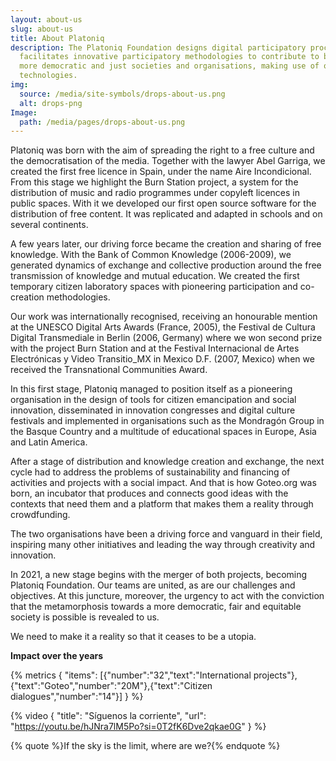 ```yaml
---
layout: about-us
slug: about-us
title: About Platoniq
description: The Platoniq Foundation designs digital participatory processes and
  facilitates innovative participatory methodologies to contribute to building
  more democratic and just societies and organisations, making use of open civic
  technologies.
img:
  source: /media/site-symbols/drops-about-us.png
  alt: drops-png
Image:
  path: /media/pages/drops-about-us.png
---
```

Platoniq was born with the aim of spreading the right to a free culture and the democratisation of the media. Together with the lawyer Abel Garriga, we created the first free licence in Spain, under the name Aire Incondicional. From this stage we highlight the Burn Station project, a system for the distribution of music and radio programmes under copyleft licences in public spaces. With it we developed our first open source software for the distribution of free content. It was replicated and adapted in schools and on several continents.

A few years later, our driving force became the creation and sharing of free knowledge. With the Bank of Common Knowledge (2006-2009), we generated dynamics of exchange and collective production around the free transmission of knowledge and mutual education. We created the first temporary citizen laboratory spaces with pioneering participation and co-creation methodologies.

Our work was internationally recognised, receiving an honourable mention at the UNESCO Digital Arts Awards (France, 2005), the Festival de Cultura Digital Transmediale in Berlin (2006, Germany) where we won second prize with the project Burn Station and at the Festival Internacional de Artes Electrónicas y Video Transitio_MX in Mexico D.F. (2007, Mexico) when we received the Transnational Communities Award.

In this first stage, Platoniq managed to position itself as a pioneering organisation in the design of tools for citizen emancipation and social innovation, disseminated in innovation congresses and digital culture festivals and implemented in organisations such as the Mondragón Group in the Basque Country and a multitude of educational spaces in Europe, Asia and Latin America.

After a stage of distribution and knowledge creation and exchange, the next cycle had to address the problems of sustainability and financing of activities and projects with a social impact. And that is how Goteo.org was born, an incubator that produces and connects good ideas with the contexts that need them and a platform that makes them a reality through crowdfunding. 

The two organisations have been a driving force and vanguard in their field, inspiring many other initiatives and leading the way through creativity and innovation.

In 2021, a new stage begins with the merger of both projects, becoming Platoniq Foundation. Our teams are united, as are our challenges and objectives. At this juncture, moreover, the urgency to act with the conviction that the metamorphosis towards a more democratic, fair and equitable society is possible is revealed to us. 

We need to make it a reality so that it ceases to be a utopia.

**Impact over the years**

{% metrics { "items": [{"number":"32","text":"International projects"},{"text":"Goteo","number":"20M"},{"text":"Citizen dialogues","number":"14"}] } %}

{% video { "title": "Síguenos la corriente", "url": "https://youtu.be/hJNra7lM5Po?si=0T2fK6Dve2qkae0G" } %}

{% quote %}If the sky is the limit, where are we?{% endquote %}
